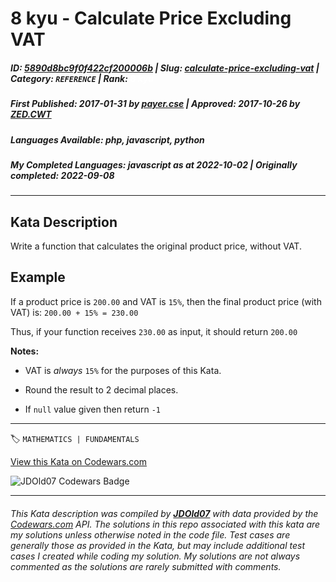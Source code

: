 # 8 kyu - Calculate Price Excluding VAT

##### **ID**: [5890d8bc9f0f422cf200006b](https://www.codewars.com/kata/5890d8bc9f0f422cf200006b) | **Slug**: [calculate-price-excluding-vat](https://www.codewars.com/kata/5890d8bc9f0f422cf200006b) | **Category**: `REFERENCE` | **Rank**: <span style="color:white">8 kyu</span>

##### **First Published**: 2017-01-31 ***by*** [payer.cse](https://www.codewars.com/users/payer.cse) | **Approved**: 2017-10-26 ***by*** [ZED.CWT](https://www.codewars.com/users/ZED.CWT)

##### **Languages Available**: php, javascript, python

##### **My Completed Languages**: javascript ***as at*** 2022-10-02 | **Originally completed**: 2022-09-08

---

## Kata Description


Write a function that calculates the original product price, without VAT.



## Example

If a product price is `200.00` and VAT is `15%`, then the final product price (with VAT) is: `200.00 + 15% = 230.00`



Thus, if your function receives `230.00` as input, it should return `200.00`



**Notes:** 



* VAT is *always* `15%` for the purposes of this Kata.

* Round the result to 2 decimal places.

* If `null` value given then return `-1`

---


🏷 `MATHEMATICS | FUNDAMENTALS`


[View this Kata on Codewars.com](https://www.codewars.com/kata/5890d8bc9f0f422cf200006b)

![](https://www.codewars.com/users/jdold07/badges/large "JDOld07 Codewars Badge")

---

###### *This Kata description was compiled by [**JDOld07**](https://tpstech.dev) with data provided by the [Codewars.com](https://www.codewars.com) API.  The solutions in this repo associated with this kata are my solutions unless otherwise noted in the code file.  Test cases are generally those as provided in the Kata, but may include additional test cases I created while coding my solution.  My solutions are not always commented as the solutions are rarely submitted with comments.*
